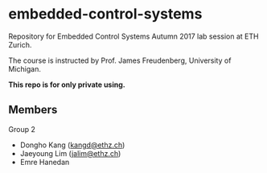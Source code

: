 # embedded-control-systems

Repository for Embedded Control Systems Autumn 2017 lab session at ETH Zurich. 

The course is instructed by Prof. James Freudenberg, University of Michigan.

**This repo is for only private using.**

## Members

Group 2
- Dongho Kang (kangd@ethz.ch)
- Jaeyoung Lim (jalim@ethz.ch)
- Emre Hanedan
